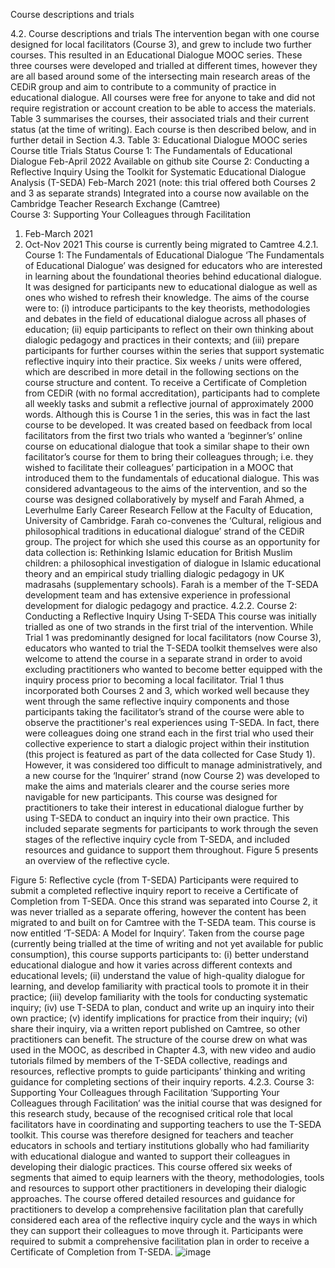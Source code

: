 Course descriptions and trials

4.2. Course descriptions and trials
The intervention began with one course designed for local facilitators (Course 3), and grew to include two further courses. This resulted in an Educational Dialogue MOOC series.  These three courses were developed and trialled at different times, however they are all based around some of the intersecting main research areas of the CEDiR group and aim to contribute to a community of practice in educational dialogue. All courses were free for anyone to take and did not require registration or account creation to be able to access the materials. Table 3 summarises the courses, their associated trials and their current status (at the time of writing). Each course is then described below, and in further detail in Section 4.3.
Table 3: Educational Dialogue MOOC series
Course title	Trials	Status
Course 1: The Fundamentals of Educational Dialogue
Feb-April 2022	Available on github site
Course 2: Conducting a Reflective Inquiry Using the Toolkit for Systematic Educational Dialogue Analysis (T-SEDA)	Feb-March 2021 (note: this trial offered both Courses 2 and 3 as separate strands)	Integrated into a course now available on the Cambridge Teacher Research Exchange (Camtree)  
Course 3: Supporting Your Colleagues through Facilitation
1.	Feb-March 2021
2.	Oct-Nov 2021	This course is currently being migrated to Camtree
4.2.1. Course 1: The Fundamentals of Educational Dialogue
‘The Fundamentals of Educational Dialogue’ was designed for educators who are interested in learning about the foundational theories behind educational dialogue. It was designed for participants new to educational dialogue as well as ones who wished to refresh their knowledge. The aims of the course were to: (i) introduce participants to the key theorists, methodologies and debates in the field of educational dialogue across all phases of education; (ii) equip participants to reflect on their own thinking about dialogic pedagogy and practices in their contexts; and (iii) prepare participants for further courses within the series that support systematic reflective inquiry into their practice. Six weeks / units were offered, which are described in more detail in the following sections on the course structure and content. To receive a Certificate of Completion from CEDiR (with no formal accreditation), participants had to complete all weekly tasks and submit a reflective journal of approximately 2000 words.
Although this is Course 1 in the series, this was in fact the last course to be developed. It was created based on feedback from local facilitators from the first two trials who wanted a ‘beginner’s’ online course on educational dialogue that took a similar shape to their own facilitator’s course for them to bring their colleagues through; i.e. they wished to facilitate their colleagues’ participation in a MOOC that introduced them to the fundamentals of educational dialogue. This was considered advantageous to the aims of the intervention, and so the course was designed collaboratively by myself and Farah Ahmed, a Leverhulme Early Career Research Fellow at the Faculty of Education, University of Cambridge. Farah co-convenes the ‘Cultural, religious and philosophical traditions in educational dialogue’ strand of the CEDiR group. The project for which she used this course as an opportunity for data collection is: Rethinking Islamic education for British Muslim children: a philosophical investigation of dialogue in Islamic educational theory and an empirical study trialling dialogic pedagogy in UK madrasahs (supplementary schools).  Farah is a member of the T-SEDA development team and has extensive experience in professional development for dialogic pedagogy and practice.
4.2.2. Course 2: Conducting a Reflective Inquiry Using T-SEDA
This course was initially trialled as one of two strands in the first trial of the intervention. While Trial 1 was predominantly designed for local facilitators (now Course 3), educators who wanted to trial the T-SEDA toolkit themselves were also welcome to attend the course in a separate strand in order to avoid excluding practitioners who wanted to become better equipped with the inquiry process prior to becoming a local facilitator. Trial 1 thus incorporated both Courses 2 and 3, which worked well because they went through the same reflective inquiry components and those participants taking the facilitator’s strand of the course were able to observe the practitioner's real experiences using T-SEDA. In fact, there were colleagues doing one strand each in the first trial who used their collective experience to start a dialogic project within their institution (this project is featured as part of the data collected for Case Study 1). However, it was considered too difficult to manage administratively, and a new course for the ‘Inquirer’ strand (now Course 2) was developed to make the aims and materials clearer and the course series more navigable for new participants.
This course was designed for practitioners to take their interest in educational dialogue further by using T-SEDA to conduct an inquiry into their own practice. This included separate segments for participants to work through the seven stages of the reflective inquiry cycle from T-SEDA, and included resources and guidance to support them throughout. Figure 5 presents an overview of the reflective cycle.
 
Figure 5: Reflective cycle (from T-SEDA)
Participants were required to submit a completed reflective inquiry report to receive a Certificate of Completion from T-SEDA.
Once this strand was separated into Course 2, it was never trialled as a separate offering, however the content has been migrated to and built on for Camtree with the T-SEDA team. This course is now entitled ‘T-SEDA: A Model for Inquiry’. Taken from the course page (currently being trialled at the time of writing and not yet available for public consumption), this course supports participants to: (i) better understand educational dialogue and how it varies across different contexts and educational levels; (ii) understand the value of high-quality dialogue for learning, and develop familiarity with practical tools to promote it in their practice; (iii) develop familiarity with the tools for conducting systematic inquiry; (iv) use T-SEDA to plan, conduct and write up an inquiry into their own practice; (v) identify implications for practice from their inquiry; (vi) share their inquiry, via a written report published on Camtree, so other practitioners can benefit. The structure of the course drew on what was used in the MOOC, as described in Chapter 4.3, with new video and audio tutorials filmed by members of the T-SEDA collective, readings and resources, reflective prompts to guide participants’ thinking and writing guidance for completing sections of their inquiry reports.
4.2.3. Course 3: Supporting Your Colleagues through Facilitation
‘Supporting Your Colleagues through Facilitation’ was the initial course that was designed for this research study, because of the recognised critical role that local facilitators have in coordinating and supporting teachers to use the T-SEDA toolkit. This course was therefore designed for teachers and teacher educators in schools and tertiary institutions globally who had familiarity with educational dialogue and wanted to support their colleagues in developing their dialogic practices. This course offered six weeks of segments that aimed to equip learners with the theory, methodologies, tools and resources to support other practitioners in developing their dialogic approaches. The course offered detailed resources and guidance for practitioners to develop a comprehensive facilitation plan that carefully considered each area of the reflective inquiry cycle and the ways in which they can support their colleagues to move through it. Participants were required to submit a comprehensive facilitation plan in order to receive a Certificate of Completion from T-SEDA.
![image](https://github.com/user-attachments/assets/d6325f97-61cc-4ba6-b6da-ace1dc2c9f33)
